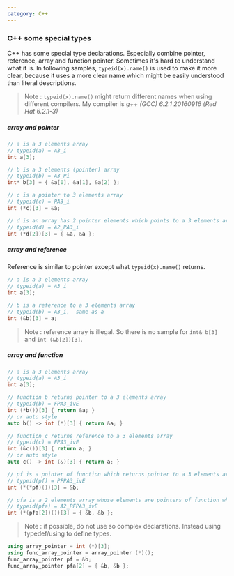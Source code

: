 ```yaml
---
category: C++
---
```


### C++ some special types
C++ has some special type declarations. Especially combine pointer, reference, array and function pointer. Sometimes it's hard to understand what it is. In following samples, `typeid(x).name()` is used to make it more clear, because it uses a more clear name which might be easily understood than  literal descriptions.
> Note : `typeid(x).name()` might return different names when using different compilers. My compiler is *g++ (GCC) 6.2.1 20160916 (Red Hat 6.2.1-3)*

##### array and pointer
```c++
// a is a 3 elements array
// typeid(a) = A3_i
int a[3];

// b is a 3 elements (pointer) array
// typeid(b) = A3_Pi
int* b[3] = { &a[0], &a[1], &a[2] };

// c is a pointer to 3 elements array
// typeid(c) = PA3_i
int (*c)[3] = &a;

// d is an array has 2 pointer elements which points to a 3 elements array
// typeid(d) = A2_PA3_i
int (*d[2])[3] = { &a, &a };
```

##### array and reference
Reference is similar to pointer except what `typeid(x).name()` returns.
```c++
// a is a 3 elements array
// typeid(a) = A3_i
int a[3];

// b is a reference to a 3 elements array
// typeid(b) = A3_i,  same as a
int (&b)[3] = a;
```
> Note : reference array is illegal. So there is no sample for `int& b[3]` and `int (&b[2])[3]`.

##### array and function
```c++
// a is a 3 elements array
// typeid(a) = A3_i
int a[3];

// function b returns pointer to a 3 elements array
// typeid(b) = FPA3_ivE
int (*b())[3] { return &a; }
// or auto style
auto b() -> int (*)[3] { return &a; }

// function c returns reference to a 3 elements array
// typeid(c) = FPA3_ivE
int (&c())[3] { return a; }
// or auto style
auto c() -> int (&)[3] { return a; }

// pf is a pointer of function which returns pointer to a 3 elements array
// typeid(pf) = PFPA3_ivE
int (*(*pf)())[3] = &b;

// pfa is a 2 elements array whose elements are pointers of function which returns pointer to a 3 elements array
// typeid(pfa) = A2_PFPA3_ivE
int (*(pfa[2])())[3] = { &b, &b };
```
> Note : if possible, do not use so complex declarations. Instead using typedef/using to define types.

```c++
using array_pointer = int (*)[3];
using func_array_pointer = array_pointer (*)();
func_array_pointer pf = &b;
func_array_pointer pfa[2] = { &b, &b };
```
